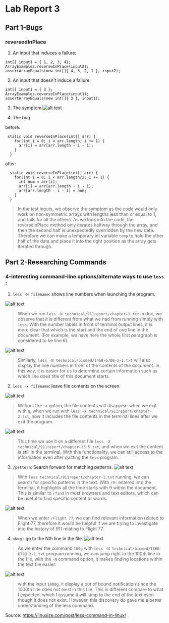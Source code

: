 # Lab Report 3
## Part 1-Bugs

### reversedInPlace

1. An input that induces a failure:   
```
int[] input1 = { 1, 2, 3, 4};
ArrayExamples.reverseInPlace(input2);  
assertArrayEquals(new int[]{ 4, 3, 2, 1 }, input2);
``` 

2. An input that doesn't induce a failure
 
```
int[] input1 = { 3 };
ArrayExamples.reverseInPlace(input1);  
assertArrayEquals(new int[]{ 3 }, input1);
```

3. The symptom
![alt text](image-19.png)

4. The bug

before: 
```
 static void reverseInPlace(int[] arr) {
    for(int i = 0; i < arr.length; i += 1) {
      arr[i] = arr[arr.length - i - 1];
    }
  }
```

after:
```
  static void reverseInPlace(int[] arr) {
    for(int i = 0; i < arr.length/2; i += 1) {
      int num = arr[i];
      arr[i] = arr[arr.length - i - 1];
      arr[arr.length - i - 1] = num;
    }
  }

```
> In the test inputs, we observe the symptom as the code would only work on non-symmetric arrays with lengths less than or equal to 1, and fails for all the others. As we look into the code, the reverseInPlace method only iterates halfway through the array, and then the second half is unexpectedly overridden by the new data. Therefore we can make a temporary int variable `temp` to hold the other half of the data and place it into the right position as the array gets iterated through.

## Part 2-Researching Commands

### 4-interesting command-line options/alternate ways to use `less` :

1. `less -N filename`: shows line numbers when launching the program.

![alt text](image-8.png)
> When we run `less -N technical/911report/chapter-1.txt` in doc, we observe that it is different from what we had from running simply with `less`. With the number labels in front of terminal output lines, it is more clear that which is the start and the end of one line in the document. (For example, we have here the whole first paragraph is considered to be line 6).

![alt text](image-9.png)
> Similarly, `less -N technical/biomed/1468-6708-3-1.txt` will also display the line numbers in front of the contents of the document. In this way, it is easier for us to determine certain information such as which line does title of this document starts.

2. `less -x filename`: leave file contents on the screen.

![alt text](image-10.png)
> Without the -x option, the file contents will disappear when we exit with `q`, when we run with `less -X technical/911report/chapter-2.txt`, now it includes the file contents in the terminal lines after we exit the program.

![alt text](image-12.png)
> This time we use it on a different file `less -X technical/911report/chapter-13.5.txt`, and when we exit the content is still in the terminal. With this functionality, we can still access to the information even after quitting the `less` program.

3. `/pattern`: Search forward for matching patterns.
![alt text](image-13.png)
> With `less technical/911report/chapter-1.txt` running, we can search for specific patterns in the text. With `/9:` entered into the terminal, it highlights all the time starts with 9 within the document. This is similar to `/find` in most browsers and text editors, which can be useful to find specific content or words.

![alt text](image-14.png)
> When we enter `/Flight 77`, we can find relevant information related to Flight 77, therefore it would be helpful if we are trying to investigate into the history of 911 relating to Flight 77.

4. `<N>g` : go to the Nth line in the file.
![alt text](image-15.png)
> As we enter the command `100g` with `less -N technical/biomed/1468-6708-3-1.txt` program running, we can jump right to the 100th line in the file, with the `-N` command option, it makes finding locations within the text file easier.

![alt text](image-16.png)
> with the input `1000g`, it display a out of bound notification since the 1000th line does not exist in this file. This is different compare to what I expected, which I assume it will jump to the end of the text even though it does not exist. However, this discovery do gave me a better understanding of the less command.

Source: https://linuxize.com/post/less-command-in-linux/ 

